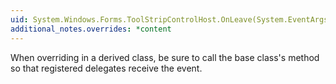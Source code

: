 ```yaml
---
uid: System.Windows.Forms.ToolStripControlHost.OnLeave(System.EventArgs)
additional_notes.overrides: *content
---
```


<p>When overriding <xref href="System.Windows.Forms.ToolStripControlHost.OnLeave(System.EventArgs)"></xref> in a derived class, be sure to call the base class's <xref href="System.Windows.Forms.ToolStripControlHost.OnLeave(System.EventArgs)"></xref> method so that registered delegates receive the event.</p>


